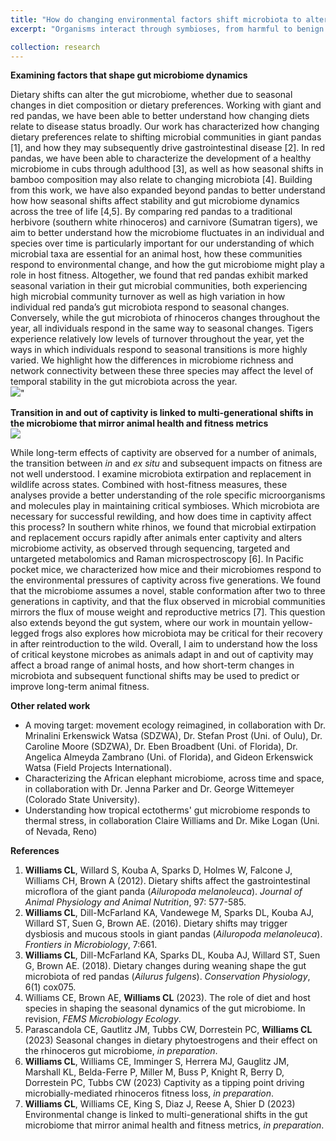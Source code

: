 ```yaml
---
title: "How do changing environmental factors shift microbiota to alter animal fitness?"
excerpt: "Organisms interact through symbioses, from harmful to benign to beneficial, driving evolution for both the host and symbiont. This coevolution occurs on different timescales, with microbiota exhibiting rapid changes (<i>e.g.</i>, host dietary changes shape gut microbiota) compared to long-term changes in animal hosts (<i>e.g.</i>, reduced fitness over generations). The gut microbiome can be shaped by both environmental factors as well as its evolutionary history. Factors such as changing diets and/or environments can alter microbiota, sometimes leading to negative outcomes. However, we lack a fundamental understanding of how microbes and their functions change over time and between generations and how these changes lead to host effects. Exploring symbiotic relationships like these is critical to elucidate mechanisms of adaptation surrounding host-symbiont homeostasis."

collection: research
---
```


<b>Examining factors that shape gut microbiome dynamics</b>

Dietary shifts can alter the gut microbiome, whether due to seasonal changes in diet composition or dietary preferences. Working with giant and red pandas, we have been able to better understand how changing diets relate to disease status broadly. Our work has characterized how changing dietary preferences relate to shifting microbial communities in giant pandas [1], and how they may subsequently drive gastrointestinal disease [2]. In red pandas, we have been able to characterize the development of a healthy microbiome in cubs through adulthood [3], as well as how seasonal shifts in bamboo composition may also relate to changing microbiota [4]. Building from this work, we have also expanded beyond pandas to better understand how how seasonal shifts affect stability and gut microbiome dynamics across the tree of life [4,5]. By comparing red pandas to a traditional herbivore (southern white rhinoceros) and carnivore (Sumatran tigers), we aim to better understand how the microbiome fluctuates in an individual and species over time is particularly important for our understanding of which microbial taxa are essential for an animal host, how these communities respond to environmental change, and how the gut microbiome might play a role in host fitness. Altogether, we found that red pandas exhibit marked seasonal variation in their gut microbial communities, both experiencing high microbial community turnover as well as high variation in how individual red panda’s gut microbiota respond to seasonal changes. Conversely, while the gut microbiota of rhinoceros changes throughout the year, all individuals respond in the same way to seasonal changes. Tigers experience relatively low levels of turnover throughout the year, yet the ways in which individuals respond to seasonal transitions is more highly varied. We highlight how the differences in microbiome richness and network connectivity between these three species may affect the level of temporal stability in the gut microbiota across the year. 
<br/><img src='/images/500x300.png'>"

<b>Transition in and out of captivity is linked to multi-generational shifts in the microbiome that mirror animal health and fitness metrics</b>
<br/><img src='/images/500x300.png'>

While long-term effects of captivity are observed for a number of animals, the transition between <i>in</i> and <i>ex situ</i> and subsequent impacts on fitness are not well understood. I examine microbiota extirpation and replacement in wildlife across states. Combined with host-fitness measures, these analyses provide a better understanding of the role specific microorganisms and molecules play in maintaining critical symbioses. Which microbiota are necessary for successful rewilding, and how does time in captivity affect this process? In southern white rhinos, we found that microbial extirpation and replacement occurs rapidly after animals enter captivity and alters microbiome activity, as observed through sequencing, targeted and untargeted metabolomics and Raman microspectroscopy [6]. In Pacific pocket mice, we characterized how mice and their microbiomes respond to the environmental pressures of captivity across five generations. We found that the microbiome assumes a novel, stable conformation after two to three generations in captivity, and that the flux observed in microbial communities mirrors the flux of mouse weight and reproductive metrics [7]. This question also extends beyond the gut system, where our work in mountain yellow-legged frogs also explores how microbiota may be critical for their recovery in after reintroduction to the wild. Overall, I aim to understand how the loss of critical keystone microbes as animals adapt in and out of captivity may affect a broad range of animal hosts, and how short-term changes in microbiota and subsequent functional shifts may be used to predict or improve long-term animal fitness. 

<b>Other related work</b>
* A moving target: movement ecology reimagined, in collaboration with Dr. Mrinalini Erkenswick Watsa (SDZWA), Dr. Stefan Prost (Uni. of Oulu), Dr. Caroline Moore (SDZWA), Dr. Eben Broadbent (Uni. of Florida), Dr. Angelica Almeyda Zambrano (Uni. of Florida), and Gideon Erkenswick Watsa (Field Projects International). 
* Characterizing the African elephant microbiome, across time and space, in collaboration with Dr. Jenna Parker and Dr. George Wittemeyer (Colorado State University).
* Understanding how tropical ectotherms' gut microbiome responds to thermal stress, in collaboration Claire Williams and Dr. Mike Logan (Uni. of Nevada, Reno)

<b>References</b>
1. <b>Williams CL</b>, Willard S, Kouba A, Sparks D, Holmes W, Falcone J, Williams CH, Brown A (2012). Dietary shifts affect the gastrointestinal microflora of the giant panda (<i>Ailuropoda melanoleuca</i>). <i>Journal of Animal Physiology and Animal Nutrition</i>, 97: 577-585.
2. <b>Williams CL</b>, Dill-McFarland KA, Vandewege M, Sparks DL, Kouba AJ, Willard ST, Suen G, Brown AE. (2016). Dietary shifts may trigger dysbiosis and mucous stools in giant pandas (<i>Ailuropoda melanoleuca</i>). <i>Frontiers in Microbiology</i>, 7:661.
3. <b>Williams CL</b>, Dill-McFarland KA, Sparks DL, Kouba AJ, Willard ST, Suen G, Brown AE. (2018). Dietary changes during weaning shape the gut microbiota of red pandas (<i>Ailurus fulgens</i>). <i>Conservation Physiology</i>, 6(1) cox075.
4. Williams CE, Brown AE, <b>Williams CL</b> (2023). The role of diet and host species in shaping the seasonal dynamics of the gut microbiome. In revision, <i>FEMS Microbiology Ecology</i>.
5. Parascandola CE, Gautlitz JM, Tubbs CW, Dorrestein PC, <b>Williams CL </b> (2023) Seasonal changes in dietary phytoestrogens and their effect on the rhinoceros gut microbiome, <i>in preparation</i>.
6. <b>Williams CL</b>, Williams CE, Imminger S, Herrera MJ, Gauglitz JM, Marshall KL, Belda-Ferre P, Miller M, Buss P, Knight R, Berry D, Dorrestein PC, Tubbs CW (2023) Captivity as a tipping point driving microbially-mediated rhinoceros fitness loss, <i> in preparation</i>.
7. <b>Williams CL</b>, Williams CE, King S, Diaz J, Reese A, Shier D (2023) Environmental change is linked to multi-generational shifts in the gut microbiome that mirror animal health and fitness metrics, <i> in preparation</i>. 





